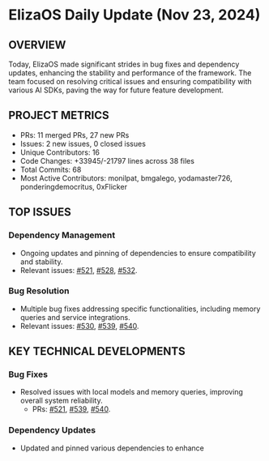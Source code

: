 # ElizaOS Daily Update (Nov 23, 2024)

## OVERVIEW 
Today, ElizaOS made significant strides in bug fixes and dependency updates, enhancing the stability and performance of the framework. The team focused on resolving critical issues and ensuring compatibility with various AI SDKs, paving the way for future feature development.

## PROJECT METRICS
- PRs: 11 merged PRs, 27 new PRs
- Issues: 2 new issues, 0 closed issues
- Unique Contributors: 16
- Code Changes: +33945/-21797 lines across 38 files
- Total Commits: 68
- Most Active Contributors: monilpat, bmgalego, yodamaster726, ponderingdemocritus, 0xFlicker

## TOP ISSUES
### Dependency Management
- Ongoing updates and pinning of dependencies to ensure compatibility and stability.
- Relevant issues: [#521](https://github.com/elizaos/eliza/issues/521), [#528](https://github.com/elizaos/eliza/issues/528), [#532](https://github.com/elizaos/eliza/issues/532).

### Bug Resolution
- Multiple bug fixes addressing specific functionalities, including memory queries and service integrations.
- Relevant issues: [#530](https://github.com/elizaos/eliza/issues/530), [#539](https://github.com/elizaos/eliza/issues/539), [#540](https://github.com/elizaos/eliza/issues/540).

## KEY TECHNICAL DEVELOPMENTS
### Bug Fixes
- Resolved issues with local models and memory queries, improving overall system reliability. 
  - PRs: [#521](https://github.com/elizaos/eliza/pull/521), [#539](https://github.com/elizaos/eliza/pull/539), [#540](https://github.com/elizaos/eliza/pull/540).

### Dependency Updates
- Updated and pinned various dependencies to enhance